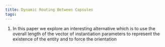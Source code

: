 ```yaml
---
title: Dynamic Routing Between Capsules
tags: 
---
```


1.  In this paper we explore an interesting alternative which is to use the overall length of the vector of instantiation parameters to represent the existence of the entity and to force the orientation